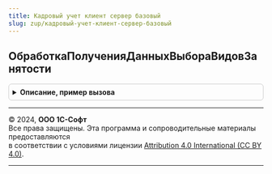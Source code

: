 ```yaml
---
title: Кадровый учет клиент сервер базовый
slug: zup/кадровый-учет-клиент-сервер-базовый
---
```



## ОбработкаПолученияДанныхВыбораВидовЗанятости
<details style="margin: 1em 0; padding: 0.5em; border: 1px solid #ccc; border-radius: 6px;">

<summary style="font-weight: bold; cursor: pointer;">Описание, пример вызова</summary>

```bsl

// См. КадровыйУчетКлиентСервер.ОбработкаПолученияДанныхВыбораВидовЗанятости.
//
Процедура ОбработкаПолученияДанныхВыбораВидовЗанятости(ДанныеВыбора, Параметры, СтандартнаяОбработка) Экспорт
```

Пример вызова
```bsl
КадровыйУчетКлиентСерверБазовый.ОбработкаПолученияДанныхВыбораВидовЗанятости(ДанныеВыбора, Параметры, СтандартнаяОбработка) 
```
</details>

---

© 2024, **ООО 1С-Софт**  
Все права защищены. Эта программа и сопроводительные материалы предоставляются  
в соответствии с условиями лицензии [Attribution 4.0 International (CC BY 4.0)](https://creativecommons.org/licenses/by/4.0/legalcode).

---
